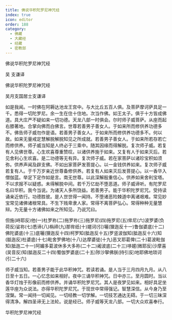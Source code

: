 ```yaml
---
title: 佛说华积陀罗尼神咒经
index: true
icon: editor
order: 188
category:
  - 佛藏
  - 大藏经
  - 经藏
  - 密教部
---
```


  佛说华积陀罗尼神咒经  

吴 支谦译  

佛说华积陀罗尼神咒经  

吴月支国居士支谦译  

如是我闻。一时佛在阿耨达池龙王宫中。与大比丘五百人俱。及菩萨摩诃萨具足一千。悉得一切陀罗尼。余一生在住十住地。次当作佛。如王太子。俱于十方皆成佛道。具大庄严不疑如来一切功德。天龙八部一时俱会。尔时师子威菩萨。从座而起右膝著地。合掌向佛而白佛言。世尊若善男子善女人。于如来所而修供养功德多不。佛告师子威勿作是语。若善男子善女人。于如来所而修供养功德多不。何以故。如来无量戒定慧解脱解脱知见之所成就。若善男子善女人。于如来所若存若亡而修供养。师子威当知是人终必于三乘中。随其因缘而得解脱。复次师子威。若复有人见佛世尊。心生欢喜尊重赞叹。以诸供养施于如来。又复有人于如来灭后。若见舍利心生欢喜。是二功德等无有异。复次师子威。若在家菩萨以诸珍宝积如须弥。供养声闻及辟支佛。不如出家菩萨发菩提心。以一金钱供养如来。复次师子威若复有人。于千万岁亲近世尊备修供养。若复有人如来灭后发菩提心。以一香华入僧伽蓝。举足下足作如是言。南无世尊。以此深解殷重信心。供养如来舍利宝塔。不以求报不以疑惑。未得解脱中间。若千万亿劫不堕恶道。师子威谛听。有陀罗尼名曰华积。我今当说。为诸天人多所饶益。若善男子。能于华积陀罗尼咒。受持读诵亲近依行。功德胜彼。是人世世得一闻持。不堕诸恶险棘道中离诸艰难。常见妙宝常见诸佛诸根常具。不生下贱卑隶人家。常得不离菩萨弘心。常得种种无量慧辩。为无量十方诸佛如来之所知见。乃说咒曰。  

但施(峙耶反)他(一)杜罗祢(二)拖罗祢(三)拖罗尼(四)拖罗尼(五)侔尼(六)波罗婆(负荷反)娑祢(七)悉谛(八)栴禘(九)那侔纸(十)嫟诃(引)囇(狸迤反十一)鲁伽婆底(十二)佛陀婆底(十三)底囇(狸迤反十四)柯罗知(胝迤反十五)罗竖波伽知(胝迤反十六)知(胝迤反)杜婆底(十七)毗舍罗佛地(十八)达摩婆徙(十九)恶叉耶葛俾(二十)葛波毗伽知(胝迤二十一)阿媚多葛波休多大多祢(二十二)阇波底(二十三)哆嫟(微耶反)沙摩喜(吴音反)知(胝迤反二十四)蜀伽罗婆底(二十五)陟沙拏佛朕(持引反)地耶佛地琐诃(引二十六)  

师子威当知。若善男子能于此华积神咒。若读若诵。是人当于三月四月九月。从八日至十五日。一心忆念如来相好。夜中三诵华积神咒。日中亦三。至月圆时。当以香华灯烛于形像前而修供养。并诵华积陀罗尼咒。其人是夜梦见如来。相好具足坐莲华座为众说法。亦得华积陀罗尼咒。于现世中常得强记。智慧深信。从今身乃至涅槃。常一闻持一切闻见。一切经教一切学解。一切技艺通达无碍。于一切三昧深得清净。解四圣谛无上法轮。说是经已。师子威等天龙八部。一切大众欢喜奉行。  

华积陀罗尼神咒经  
